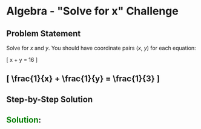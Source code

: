 # Algebra - "Solve for x" Challenge

## Problem Statement

Solve for $x$ and $y$. You should have coordinate pairs ($x$, $y$) for each equation:

\[
    x + y = 16
\]

\[
    \frac{1}{x} + \frac{1}{y} = \frac{1}{3}
\]
---

## Step-by-Step Solution


## <span style="color: green; font-weight:bold; font-style: normal">Solution</span>:

